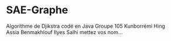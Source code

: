 # SAE-Graphe
Algorithme de Djikstra codé en Java
Groupe 105
Kunborrémi Hing  
Assia Benmakhlouf
Ilyes Salhi
mettez vos nom...
